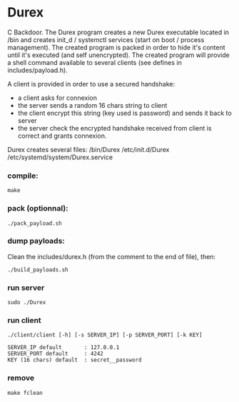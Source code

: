 # Durex

C Backdoor. 
The Durex program creates a new Durex executable located in /bin and creates init_d / systemctl services (start on boot / process management).
The created program is packed in order to hide it's content until it's executed (and self unencrypted).
The created program will provide a shell command available to several clients (see defines in includes/payload.h).

A client is provided in order to use a secured handshake:
- a client asks for connexion
- the server sends a random 16 chars string to client
- the client encrypt this string (key used is password) and sends it back to server
- the server check the encrypted handshake received from client is correct and grants connexion.

Durex creates several files:
/bin/Durex
/etc/init.d/Durex
/etc/systemd/system/Durex.service

### compile:
```
make
```

### pack (optionnal):
```
./pack_payload.sh
```

### dump payloads:
Clean the includes/durex.h (from the comment to the end of file),
then:
```
./build_payloads.sh
```

### run server
```
sudo ./Durex 
```

### run client
```
./client/client [-h] [-s SERVER_IP] [-p SERVER_PORT] [-k KEY]

SERVER_IP default 		: 127.0.0.1
SERVER_PORT default 	: 4242
KEY (16 chars) default 	: secret__password
```

### remove
```
make fclean
```

